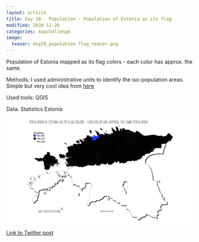 ```yaml
---
layout: article
title: Day 20 - Population - Population of Estonia as its flag
modified: 2020-11-20
categories: mapchallenge
image:
  teaser: day20_population_flag_teaser.png
---
```


Population of Estonia mapped as its flag colors - each color has approx. the same. 

Methods: I used administrative units to identify the iso-population areas. Simple but very cool idea from [here](https://bit.ly/3nBcHAo)

Used tools: QGIS

Data: Statistics Estonia


![image of categories](../../images/day20_population_flag.png)

[Link to Twitter post](https://twitter.com/evelynuuemaa/status/1329701060299157504)
